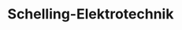 ---
title: "Schelling-Elektrotechnik"
url: /stuttgart/schelling-elektrotechnik/
shop: Elektrisch
---